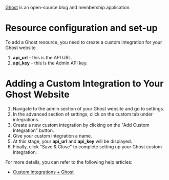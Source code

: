 [Ghost](https://ghost.org/) is an open-source blog and membership application.

# Resource configuration and set-up

To add a Ghost resource, you need to create a custom integration for your Ghost website.

1. **api_url** - this is the API URL.
2. **api_key** - this is the Admin API key.

# Adding a Custom Integration to Your Ghost Website

1. Navigate to the admin section of your Ghost website and go to settings.
2. In the advanced section of settings, click on the custom tab under integrations.
3. Create a new custom integration by clicking on the "Add Custom Integration" button.
4. Give your custom integration a name.
5. At this stage, your **api_url** and **api_key** will be displayed.
6. Finally, click "Save & Close" to complete setting up your Ghost custom integration.

For more details, you can refer to the following help articles:

* [Custom Integrations + Ghost](https://ghost.org/integrations/custom-integrations/)
